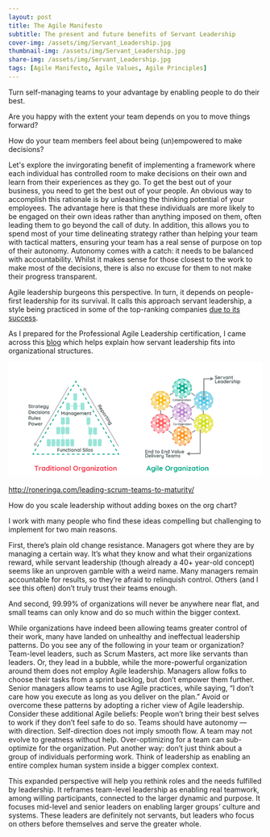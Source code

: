 ```yaml
---
layout: post
title: The Agile Manifesto
subtitle: The present and future benefits of Servant Leadership
cover-img: /assets/img/Servant_Leadership.jpg
thumbnail-img: /assets/img/Servant_Leadership.jpg
share-img: /assets/img/Servant_Leadership.jpg
tags: [Agile Manifesto, Agile Values, Agile Principles]
---
```


Turn self-managing teams to your advantage by enabling people to do their best.

Are you happy with the extent your team depends on you to move things forward? 

How do your team members feel about being (un)empowered to make decisions? 

Let's explore the invirgorating benefit of implementing a framework where each individual has controlled room to make decisions on their own and learn from their experiences as they go. To get the best out of your business, you need to get the best out of your people. An obvious way to accomplish this rationale is by unleashing the thinking potential of your employees. The advantage here is that these individuals are more likely to be engaged on their own ideas rather than anything imposed on them, often leading them to go beyond the call of duty. In addition, this allows you to spend most of your time delineating strategy rather than helping your team with tactical matters, ensuring your team has a real sense of purpose on top of their autonomy. Autonomy comes with a catch: it needs to be balanced with accountability. Whilst it makes sense for those closest to the work to make most of the decisions, there is also no excuse for them to not make their progress transparent. 

Agile leadership burgeons this perspective. In turn, it depends on people-first leadership for its survival. It calls this approach servant leadership, a style being practiced in some of the top-ranking companies [due to its success](https://journals.sagepub.com/doi/10.1177/107179190200900205). 

As I prepared for the Professional Agile Leadership certification, I came across this [blog](https://www.scrum.org/resources/blog/business-agility) which helps explain how servant leadership fits into organizational structures. 

![image](/assets/img/Servant_Leadership2.PNG)



http://roneringa.com/leading-scrum-teams-to-maturity/


How do you scale leadership without adding boxes on the org chart?

I work with many people who find these ideas compelling but challenging to implement for two main reasons.

First, there’s plain old change resistance. Managers got where they are by managing a certain way. It’s what they know and what their organizations reward, while servant leadership (though already a 40+ year-old concept) seems like an unproven gamble with a weird name. Many managers remain accountable for results, so they’re afraid to relinquish control. Others (and I see this often) don’t truly trust their teams enough.

And second, 99.99% of organizations will never be anywhere near flat, and small teams can only know and do so much within the bigger context.

While organizations have indeed been allowing teams greater control of their work, many have landed on unhealthy and ineffectual leadership patterns. Do you see any of the following in your team or organization?
Team-level leaders, such as Scrum Masters, act more like servants than leaders. Or, they lead in a bubble, while the more-powerful organization around them does not employ Agile leadership.
Managers allow folks to choose their tasks from a sprint backlog, but don’t empower them further.
Senior managers allow teams to use Agile practices, while saying, “I don’t care how you execute as long as you deliver on the plan.”
Avoid or overcome these patterns by adopting a richer view of Agile leadership. Consider these additional Agile beliefs:
People won’t bring their best selves to work if they don’t feel safe to do so.
Teams should have autonomy — with direction.
Self-direction does not imply smooth flow.
A team may not evolve to greatness without help.
Over-optimizing for a team can sub-optimize for the organization.
Put another way: don’t just think about a group of individuals performing work. Think of leadership as enabling an entire complex human system inside a bigger complex context.

This expanded perspective will help you rethink roles and the needs fulfilled by leadership. It reframes team-level leadership as enabling real teamwork, among willing participants, connected to the larger dynamic and purpose. It focuses mid-level and senior leaders on enabling larger groups’ culture and systems. These leaders are definitely not servants, but leaders who focus on others before themselves and serve the greater whole.



